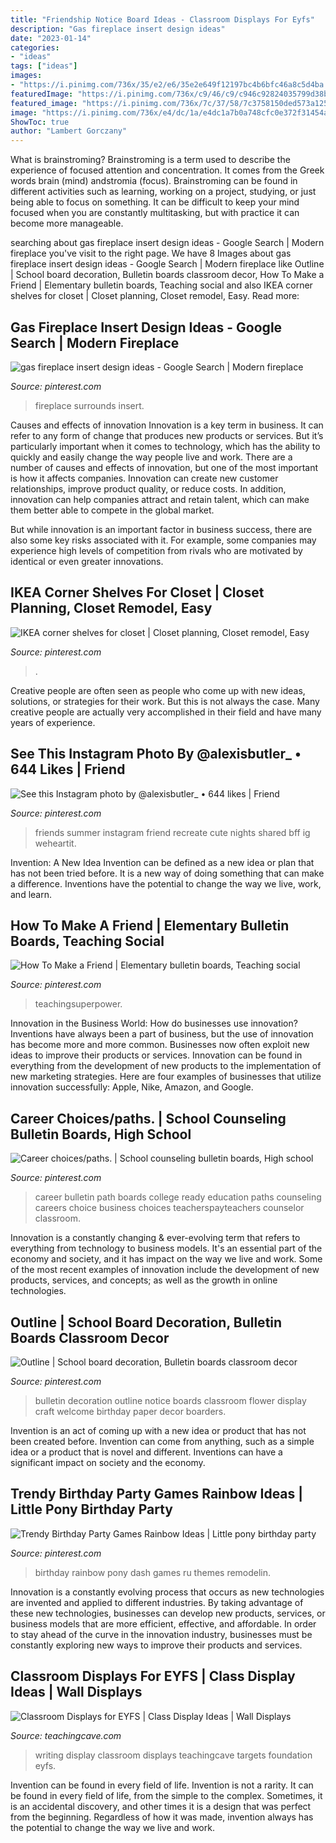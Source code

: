 ```yaml
---
title: "Friendship Notice Board Ideas - Classroom Displays For Eyfs"
description: "Gas fireplace insert design ideas"
date: "2023-01-14"
categories:
- "ideas"
tags: ["ideas"]
images:
- "https://i.pinimg.com/736x/35/e2/e6/35e2e649f12197bc4b6bfc46a8c5d4ba.jpg"
featuredImage: "https://i.pinimg.com/736x/c9/46/c9/c946c92824035799d38b3576946a6414--recreate-photos-my-people.jpg"
featured_image: "https://i.pinimg.com/736x/7c/37/58/7c3758150ded573a125a43a8d3c59137.jpg"
image: "https://i.pinimg.com/736x/e4/dc/1a/e4dc1a7b0a748cfc0e372f31454a2e1a--career-choices-career-path.jpg"
ShowToc: true
author: "Lambert Gorczany"
---
```



What is brainstroming?
Brainstroming is a term used to describe the experience of focused attention and concentration. It comes from the Greek words brain (mind) andstromia (focus). Brainstroming can be found in different activities such as learning, working on a project, studying, or just being able to focus on something. It can be difficult to keep your mind focused when you are constantly multitasking, but with practice it can become more manageable.

	

		
searching about gas fireplace insert design ideas - Google Search | Modern fireplace you've visit to the right page. We have 8 Images about gas fireplace insert design ideas - Google Search | Modern fireplace like Outline | School board decoration, Bulletin boards classroom decor, How To Make a Friend | Elementary bulletin boards, Teaching social and also IKEA corner shelves for closet | Closet planning, Closet remodel, Easy. Read more:
		
    
## Gas Fireplace Insert Design Ideas - Google Search | Modern Fireplace

<img loading=lazy src="https://i.pinimg.com/736x/7c/37/58/7c3758150ded573a125a43a8d3c59137.jpg" onerror="this.onerror=null;this.src='https://tse4.mm.bing.net/th?id=OIP.7-onvwCbwWjISPbu9VuHRAHaGX&amp;pid=15.1';" alt="gas fireplace insert design ideas - Google Search | Modern fireplace">

_Source: pinterest.com_

>fireplace surrounds insert. 

	

Causes and effects of innovation
Innovation is a key term in business. It can refer to any form of change that produces new products or services. But it’s particularly important when it comes to technology, which has the ability to quickly and easily change the way people live and work.
There are a number of causes and effects of innovation, but one of the most important is how it affects companies. Innovation can create new customer relationships, improve product quality, or reduce costs. In addition, innovation can help companies attract and retain talent, which can make them better able to compete in the global market.

But while innovation is an important factor in business success, there are also some key risks associated with it. For example, some companies may experience high levels of competition from rivals who are motivated by identical or even greater innovations.

    
## IKEA Corner Shelves For Closet | Closet Planning, Closet Remodel, Easy

<img loading=lazy src="https://i.pinimg.com/736x/35/e2/e6/35e2e649f12197bc4b6bfc46a8c5d4ba.jpg" onerror="this.onerror=null;this.src='https://tse1.mm.bing.net/th?id=OIP.dMzFtqj782u9cshEHWAsmgHaJ3&amp;pid=15.1';" alt="IKEA corner shelves for closet | Closet planning, Closet remodel, Easy">

_Source: pinterest.com_

>. 

	

Creative people are often seen as people who come up with new ideas, solutions, or strategies for their work. But this is not always the case. Many creative people are actually very accomplished in their field and have many years of experience.

    
## See This Instagram Photo By @alexisbutler_ • 644 Likes | Friend

<img loading=lazy src="https://i.pinimg.com/736x/c9/46/c9/c946c92824035799d38b3576946a6414--recreate-photos-my-people.jpg" onerror="this.onerror=null;this.src='https://tse4.mm.bing.net/th?id=OIP.EgdezrJwWgpffG7pbalFKgHaE6&amp;pid=15.1';" alt="See this Instagram photo by @alexisbutler_ • 644 likes | Friend">

_Source: pinterest.com_

>friends summer instagram friend recreate cute nights shared bff ig weheartit. 

	

Invention: A New Idea
Invention can be defined as a new idea or plan that has not been tried before. It is a new way of doing something that can make a difference. Inventions have the potential to change the way we live, work, and learn.

    
## How To Make A Friend | Elementary Bulletin Boards, Teaching Social

<img loading=lazy src="https://i.pinimg.com/736x/ff/e0/f2/ffe0f2237a019b6c5baf6d455dfa2508.jpg" onerror="this.onerror=null;this.src='https://tse3.mm.bing.net/th?id=OIP.xOkxdvVzupevVZvdoGRgcwHaIk&amp;pid=15.1';" alt="How To Make a Friend | Elementary bulletin boards, Teaching social">

_Source: pinterest.com_

>teachingsuperpower. 

	

Innovation in the Business World: How do businesses use innovation?
Inventions have always been a part of business, but the use of innovation has become more and more common. Businesses now often exploit new ideas to improve their products or services. Innovation can be found in everything from the development of new products to the implementation of new marketing strategies. Here are four examples of businesses that utilize innovation successfully: Apple, Nike, Amazon, and Google.

    
## Career Choices/paths. | School Counseling Bulletin Boards, High School

<img loading=lazy src="https://i.pinimg.com/736x/e4/dc/1a/e4dc1a7b0a748cfc0e372f31454a2e1a--career-choices-career-path.jpg" onerror="this.onerror=null;this.src='https://tse3.mm.bing.net/th?id=OIP.88kJaHNQuOYN4GjOQ0LIWAHaJ3&amp;pid=15.1';" alt="Career choices/paths. | School counseling bulletin boards, High school">

_Source: pinterest.com_

>career bulletin path boards college ready education paths counseling careers choice business choices teacherspayteachers counselor classroom. 

	

Innovation is a constantly changing & ever-evolving term that refers to everything from technology to business models. It's an essential part of the economy and society, and it has impact on the way we live and work. Some of the most recent examples of innovation include the development of new products, services, and concepts; as well as the growth in online technologies.

    
## Outline | School Board Decoration, Bulletin Boards Classroom Decor

<img loading=lazy src="https://i.pinimg.com/736x/e3/11/9f/e3119ff823acc0af40cf390ce64a65ec.jpg" onerror="this.onerror=null;this.src='https://tse1.mm.bing.net/th?id=OIP.8rByZFZm4d4qCaA4lRKlMQHaFj&amp;pid=15.1';" alt="Outline | School board decoration, Bulletin boards classroom decor">

_Source: pinterest.com_

>bulletin decoration outline notice boards classroom flower display craft welcome birthday paper decor boarders. 

	

Invention is an act of coming up with a new idea or product that has not been created before. Invention can come from anything, such as a simple idea or a product that is novel and different. Inventions can have a significant impact on society and the economy.

    
## Trendy Birthday Party Games Rainbow Ideas | Little Pony Birthday Party

<img loading=lazy src="https://i.pinimg.com/736x/25/08/e7/2508e7deed428381c5c90620f59703b9.jpg" onerror="this.onerror=null;this.src='https://tse2.mm.bing.net/th?id=OIP.bOZuH6bVn1IxK9RTdX_qwgAAAA&amp;pid=15.1';" alt="Trendy Birthday Party Games Rainbow Ideas | Little pony birthday party">

_Source: pinterest.com_

>birthday rainbow pony dash games ru themes remodelin. 

	

Innovation is a constantly evolving process that occurs as new technologies are invented and applied to different industries. By taking advantage of these new technologies, businesses can develop new products, services, or business models that are more efficient, effective, and affordable. In order to stay ahead of the curve in the innovation industry, businesses must be constantly exploring new ways to improve their products and services.

    
## Classroom Displays For EYFS | Class Display Ideas | Wall Displays

<img loading=lazy src="https://www.teachingcave.com/wp-content/uploads/2013/10/Writing-Goals1.jpg" onerror="this.onerror=null;this.src='https://tse2.mm.bing.net/th?id=OIP.oLeGrmhUb1C-a-pIeDZG7QHaHa&amp;pid=15.1';" alt="Classroom Displays for EYFS | Class Display Ideas | Wall Displays">

_Source: teachingcave.com_

>writing display classroom displays teachingcave targets foundation eyfs. 

	

Invention can be found in every field of life.
Invention is not a rarity. It can be found in every field of life, from the simple to the complex. Sometimes, it is an accidental discovery, and other times it is a design that was perfect from the beginning. Regardless of how it was made, invention always has the potential to change the way we live and work.

